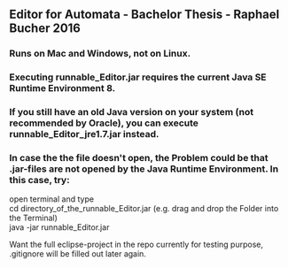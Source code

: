 ## Editor for Automata - Bachelor Thesis - Raphael Bucher 2016

### Runs on Mac and Windows, not on Linux.
### Executing runnable_Editor.jar requires the current Java SE Runtime Environment 8.
### If you still have an old Java version on your system (not recommended by Oracle), you can execute runnable_Editor_jre1.7.jar instead.
### In case the the file doesn't open, the Problem could be that .jar-files are not opened by the Java Runtime Environment. In this case, try:
open terminal and type  
cd directory_of_the_runnable_Editor.jar (e.g. drag and drop the Folder into the Terminal)  
java -jar runnable_Editor.jar  

Want the full eclipse-project in the repo currently for testing purpose, .gitignore will be filled out later again.
